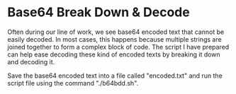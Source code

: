 # Base64 Break Down & Decode

Often during our line of work, we see base64 encoded text that cannot be easily decoded. In most cases, this happens because multiple strings are joined together to form a complex block of code. The script I have prepared can help ease decoding these kind of encoded texts by breaking it down and decoding it.

Save the base64 encoded text into a file called "encoded.txt" and run the script file using the command "./b64bdd.sh".

